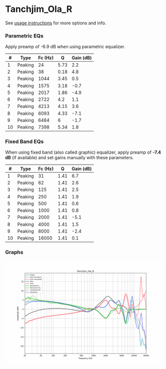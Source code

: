 # Tanchjim_Ola_R
See [usage instructions](https://github.com/jaakkopasanen/AutoEq#usage) for more options and info.

### Parametric EQs
Apply preamp of -6.9 dB when using parametric equalizer.

|   # | Type    |   Fc (Hz) |    Q |   Gain (dB) |
|-----|---------|-----------|------|-------------|
|   1 | Peaking |        24 | 5.73 |         2.2 |
|   2 | Peaking |        38 | 0.18 |         4.8 |
|   3 | Peaking |      1044 | 3.45 |         0.5 |
|   4 | Peaking |      1575 | 3.18 |        -0.7 |
|   5 | Peaking |      2017 | 1.86 |        -4.9 |
|   6 | Peaking |      2722 | 4.2  |         1.1 |
|   7 | Peaking |      4213 | 4.15 |         3.6 |
|   8 | Peaking |      6093 | 4.33 |        -7.1 |
|   9 | Peaking |      6484 | 6    |        -1.7 |
|  10 | Peaking |      7398 | 5.34 |         1.8 |

### Fixed Band EQs
When using fixed band (also called graphic) equalizer, apply preamp of **-7.4 dB** (if available) and set gains manually with these parameters.

|   # | Type    |   Fc (Hz) |    Q |   Gain (dB) |
|-----|---------|-----------|------|-------------|
|   1 | Peaking |        31 | 1.41 |         6.7 |
|   2 | Peaking |        62 | 1.41 |         2.6 |
|   3 | Peaking |       125 | 1.41 |         2.5 |
|   4 | Peaking |       250 | 1.41 |         1.9 |
|   5 | Peaking |       500 | 1.41 |         0.6 |
|   6 | Peaking |      1000 | 1.41 |         0.8 |
|   7 | Peaking |      2000 | 1.41 |        -5.1 |
|   8 | Peaking |      4000 | 1.41 |         1.5 |
|   9 | Peaking |      8000 | 1.41 |        -2.4 |
|  10 | Peaking |     16000 | 1.41 |         0.1 |

### Graphs
![](./Tanchjim_Ola_R.png)
